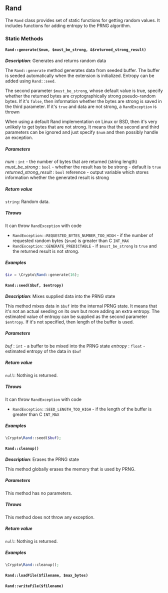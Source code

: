 ## Rand

The `Rand` class provides set of static functions for getting
random values. It includes functions for adding entropy to
the PRNG algorithm.

### Static Methods

#### `Rand::generate($num, $must_be_strong, &$returned_strong_result)`

_**Description**_: Generates and returns random data

The `Rand::generate` method generates data from seeded buffer.
The buffer is seeded automatically when the extension is initialized.
Entropy can be added using `Rand::seed`.

The second parameter `$must_be_strong`, whose default value is true,
specify whether the returned bytes are cryptographically strong
pseudo-random bytes. If it's `false`, then information whether
the bytes are strong is saved in the third parameter. If it's `true`
and data are not strong, a `RandException` is thrown

When using a default Rand implementation on Linux or BSD, then it's
very unlikely to get bytes that are not strong. It means that
the second and third parameters can be ignored and just
specify `$num` and then possibly handle an exception.

##### *Parameters*

*num* : `int` - the number of bytes that are returned (string length)
*must_be_strong* : `bool` - whether the result has to be strong -
default is `true`
*returned_strong_result* : `bool` reference - output variable
which stores information whether the generated result is strong

##### *Return value*

`string`: Random data.

##### *Throws*

It can throw `RandException` with code

- `RandException::REQUESTED_BYTES_NUMBER_TOO_HIGH` - if the number
of requested random bytes (`$num`) is greater than C `INT_MAX`
- `RandException::GENERATE_PREDICTABLE` - if `$must_be_strong`
is `true` and the returned result is not strong.

##### *Examples*

```php
$iv = \Crypto\Rand::generate(16);
```

#### `Rand::seed($buf, $entropy)`

_**Description**_: Mixes supplied data into the PRNG state

This method mixes data in `$buf` into the internal PRNG state. It
means that it's not an actual seeding on its own but more adding
an extra entropy. The estimated value of entropy can be supplied
as the second parameter `$entropy`. If it's not specified, then
length of the buffer is used.

##### *Parameters*

*buf* : `int` - a buffer to be mixed into the PRNG state
*entropy* : `float` - estimated entropy of the data in `$buf`

##### *Return value*

`null`: Nothing is returned.

##### *Throws*

It can throw `RandException` with code

- `RandException::SEED_LENGTH_TOO_HIGH` - if the length of
the buffer is greater than C `INT_MAX`

##### *Examples*

```php
\Crypto\Rand::seed($buf);
```

#### `Rand::cleanup()`

_**Description**_: Erases the PRNG state

This method globally erases the memory that is used by PRNG.

##### *Parameters*

This method has no parameters.

##### *Throws*

This method does not throw any exception.

##### *Return value*

`null`: Nothing is returned.

##### *Examples*

```php
\Crypto\Rand::cleanup();
```

#### `Rand::loadFile($filename, $max_bytes)`

#### `Rand::writeFile($filename)`